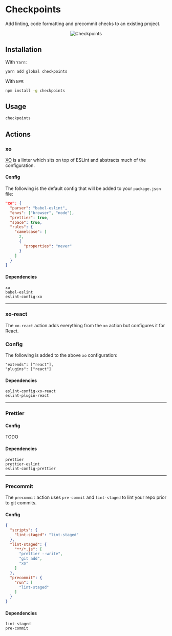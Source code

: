 # Checkpoints

Add linting, code formatting and precommit checks to an existing project.

<p align="center">
  <img src="https://github.com/markmur/checkpoints/raw/master/img/checkpoints.png?raw=true" alt="Checkpoints" />
</p>

## Installation

With `Yarn`:

```sh
yarn add global checkpoints
```

With `NPM`:

```sh
npm install -g checkpoints
```

## Usage

```sh
checkpoints
```

## Actions

### xo

[XO](https://github.com/xojs/xo) is a linter which sits on top of ESLint and abstracts much of the configuration.

#### Config

The following is the default config that will be added to your `package.json` file:

```json
"xo": {
  "parser": "babel-eslint",
  "envs": ["browser", "node"],
  "prettier": true,
  "space": true,
  "rules": {
    "camelcase": [
      2,
      {
        "properties": "never"
      }
    ]
  }
}
```

#### Dependencies

```
xo
babel-eslint
eslint-config-xo
```

---

### xo-react

The `xo-react` action adds everything from the `xo` action but configures it for React.

### Config

The following is added to the above `xo` configuration:

```
"extends": ["react"],
"plugins": ["react"]
```

#### Dependencies

```
eslint-config-xo-react 
eslint-plugin-react
```

---

### Prettier

#### Config

TODO

#### Dependencies

```
prettier
prettier-eslint
eslint-config-prettier
```

---

### Precommit

The `precommit` action uses `pre-commit` and `lint-staged` to lint your repo prior to git commits.

#### Config

```json
{
  "scripts": {
    "lint-staged": "lint-staged"
  },
  "lint-staged": {
    "**/*.js": [
      "prettier --write",
      "git add",
      "xo"
    ]
  },
  "precommit": {
    "run": [
      "lint-staged"
    ]
  }
}
```

#### Dependencies

```
lint-staged
pre-commit
```
